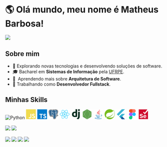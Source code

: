 
<!--
**matxg/matxg** is a ✨ _special_ ✨ repository because its `README.md` (this file) appears on your GitHub profile.

Here are some ideas to get you started:

- 🔭 I’m currently working on ...
- 🌱 I’m currently learning ...
- 👯 I’m looking to collaborate on ...
- 🤔 I’m looking for help with ...
- 💬 Ask me about ...
- 📫 How to reach me: ...
- 😄 Pronouns: ...
- ⚡ Fun fact: ...
- 💼 Trabalhando como **ÁREA EM QUE VOCÊ TRABALHA** na <a href="LINK DA EMPRESA">EMPRESA</a>
-->


# 🌎 Olá mundo, meu nome é Matheus Barbosa!
![](https://komarev.com/ghpvc/?username=souzera&color=006bed)


## Sobre mim

- 🤔 Explorando novas tecnologias e desenvolvendo soluções de software.
- 🎓 Bacharel em **Sistemas de Informação** pela <a href="https://www.ufrpe.br/">UFRPE</a>.
- 🌱 &nbsp;Aprendendo mais sobre **Arquitetura de Software**.
- 💼 Trabalhando como **Desenvolvedor Fullstack**.

## Minhas Skills
<div>
<img alt="Python" height="32" src="https://cdn.jsdelivr.net/gh/devicons/devicon/icons/python/python-original.svg" alt="python"/>
<img alt="Javascript" height="32" src="https://raw.githubusercontent.com/devicons/devicon/master/icons/javascript/javascript-plain.svg" alt="javascript"/>
<img alt="Typescript" height="32" src="https://raw.githubusercontent.com/devicons/devicon/master/icons/typescript/typescript-plain.svg" alt="typescript"/>
<img alt="Postgres" height="32" src="https://raw.githubusercontent.com/devicons/devicon/master/icons/postgresql/postgresql-original.svg">
<img alt="React" height="32" src="https://raw.githubusercontent.com/devicons/devicon/master/icons/react/react-original.svg" alt="react"/>
<img alt="Django" height="32" src="https://raw.githubusercontent.com/devicons/devicon/master/icons/django/django-plain.svg" alt="django"/>
<img alt="NodeJS" height="32" src="https://raw.githubusercontent.com/devicons/devicon/master/icons/nodejs/nodejs-plain.svg">
<img alt="Java" height="32" src="https://raw.githubusercontent.com/devicons/devicon/master/icons/java/java-original.svg">
<img alt="Spring" height="32"  src="https://raw.githubusercontent.com/devicons/devicon/master/icons/spring/spring-original.svg">
<img alt="Flutter" height="32" src="https://raw.githubusercontent.com/devicons/devicon/master/icons/flutter/flutter-original.svg" />
<img alt="Figma" height="32"  src="https://raw.githubusercontent.com/devicons/devicon/master/icons/figma/figma-original.svg">
<img alt="Selenium" height="32"  src="https://raw.githubusercontent.com/devicons/devicon/master/icons/selenium/selenium-original.svg">
</div>

<br>

<div align="left">
  <img height="150vh" src="https://github-readme-stats.vercel.app/api?username=souzera&theme=github_dark">
  <img height="150vh"  src="https://github-readme-stats.vercel.app/api/top-langs/?username=souzera&layout=compact&theme=github_dark&hide=CMake,Tcl,C%2B%2B,C,Objective-C,CSS,Swift,HTML,Shell,Powershell,Batchfile,Nushell,Yacc,Scss">
</div>

<br>

<div align="left">
<a href="https://devsouzera.vercel.app/" target="_blank"><img src="https://img.shields.io/badge/Portifólio-0A0A0A?style=for-the-badge&logo=dev.to&logoColor=white" target="_blank"></a>
<a href = "mailto:ps.matheusb@gmail.com"><img src="https://img.shields.io/badge/-Gmail-%23333?style=for-the-badge&logo=gmail&logoColor=white" target="_blank"></a>
<a href="https://www.linkedin.com/in/matheus-bsouza" target="_blank"><img src="https://img.shields.io/badge/-LinkedIn-%230077B5?style=for-the-badge&logo=linkedin&logoColor=white" target="_blank"></a>
<a href="https://www.behance.net/matheusBS" target="_blank"><img src="https://img.shields.io/badge/Behance-2639E4?style=for-the-badge&logo=behance&logoColor=white" target="_blank"></a>
</div>

